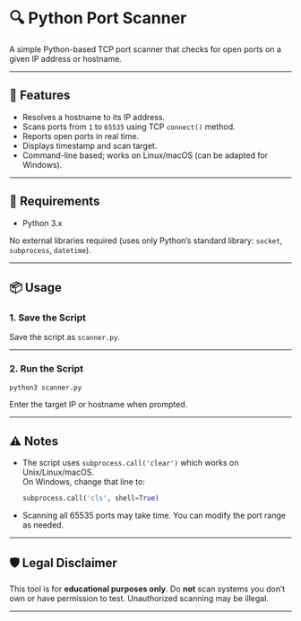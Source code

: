 # 🔍 Python Port Scanner

A simple Python-based TCP port scanner that checks for open ports on a given IP address or hostname.

---

## 🚀 Features

- Resolves a hostname to its IP address.
- Scans ports from `1` to `65535` using TCP `connect()` method.
- Reports open ports in real time.
- Displays timestamp and scan target.
- Command-line based; works on Linux/macOS (can be adapted for Windows).

---

## 💪 Requirements

- Python 3.x

No external libraries required (uses only Python’s standard library: `socket`, `subprocess`, `datetime`).

---

## 📦 Usage

### 1. Save the Script

Save the script as `scanner.py`.

---

### 2. Run the Script

```bash
python3 scanner.py
```

Enter the target IP or hostname when prompted.

---

## ⚠️ Notes

- The script uses `subprocess.call('clear')` which works on Unix/Linux/macOS.  
  On Windows, change that line to:
  ```python
  subprocess.call('cls', shell=True)
  ```

- Scanning all 65535 ports may take time. You can modify the port range as needed.

---

## 🛡️ Legal Disclaimer

This tool is for **educational purposes only**. Do **not** scan systems you don’t own or have permission to test. Unauthorized scanning may be illegal.

---

